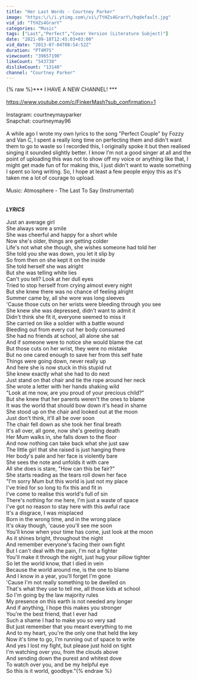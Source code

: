 ```yaml
---
title: "Her Last Words - Courtney Parker"
image: "https:\/\/i.ytimg.com\/vi\/TtHZs4GrarY\/hqdefault.jpg"
vid_id: "TtHZs4GrarY"
categories: "Music"
tags: ["Last","Perfect","Cover Version (Literature Subject)"]
date: "2021-09-18T12:45:03+03:00"
vid_date: "2013-07-04T08:54:52Z"
duration: "PT4M7S"
viewcount: "39657190"
likeCount: "543738"
dislikeCount: "13140"
channel: "Courtney Parker"
---
```

{% raw %}*** I HAVE A NEW CHANNEL! ***<br /><br /><a rel="nofollow" target="blank" href="https://www.youtube.com/c/FinkerMash?sub_confirmation=1">https://www.youtube.com/c/FinkerMash?sub_confirmation=1</a><br /><br />Instagram: courtneymayparker<br />Snapchat: courtneymay96<br /><br />A while ago I wrote my own lyrics to the song &quot;Perfect Couple&quot; by Fozzy and Van C, I spent a really long time on perfecting them and didn't want them to go to waste so I recorded this, I originally spoke it but then realised singing it sounded slightly better. I know I'm not a good singer at all and the point of uploading this was not to show off my voice or anything like that, I might get made fun of for making this, I just didn't want to waste something I spent so long writing. So, I hope at least a few people enjoy this as it's taken me a lot of courage to upload.<br /><br />Music: Atmosphere - The Last To Say (Instrumental)<br /><br /><br />***LYRICS***<br /><br />Just an average girl<br />She always wore a smile<br />She was cheerful and happy for a short while<br />Now she's older, things are getting colder<br />Life's not what she though, she wishes someone had told her<br />She told you she was down, you let it slip by<br />So from then on she kept it on the inside<br />She told herself she was alright<br />But she was telling white lies<br />Can't you tell? Look at her dull eyes<br />Tried to stop herself from crying almost every night<br />But she knew there was no chance of feeling alright<br />Summer came by, all she wore was long sleeves<br />'Cause those cuts on her wrists were bleeding through you see<br />She knew she was depressed, didn't want to admit it<br />Didn't think she fit it, everyone seemed to miss it<br />She carried on like a soldier with a battle wound<br />Bleeding out from every cut her body consumed<br />She had no friends at school, all alone she sat<br />And if someone were to notice she would blame the cat<br />But those cuts on her wrist, they were no mistake<br />But no one cared enough to save her from this self hate<br />Things were going down, never really up<br />And here she is now stuck in this stupid rut<br />She knew exactly what she had to do next <br />Just stand on that chair and tie the rope around her neck<br />She wrote a letter with her hands shaking wild<br />&quot;Look at me now, are you proud of your precious child?&quot;<br />But she knew that her parents weren't the ones to blame<br />It was the world that should bow down it's head in shame<br />She stood up on the chair and looked out at the moon<br />Just don't think, it'll all be over soon<br />The chair fell down as she took her final breath<br />It's all over, all gone, now she's greeting death<br />Her Mum walks in, she falls down to the floor<br />And now nothing can take back what she just saw<br />The little girl that she raised is just hanging there<br />Her body's pale and her face is violently bare<br />She sees the note and unfolds it with care<br />All she does is stare, &quot;How can this be fair?&quot;<br />She starts reading as the tears roll down her face<br />&quot;I'm sorry Mum but this world is just not my place<br />I've tried for so long to fix this and fit in<br />I've come to realise this world's full of sin<br />There's nothing for me here, I'm just a waste of space<br />I've got no reason to stay here with this awful race<br />It's a disgrace, I was misplaced<br />Born in the wrong time, and in the wrong place<br />It's okay though, 'cause you'll see me soon<br />You'll know when your time has come, just look at the moon<br />As it shines bright, throughout the night<br />And remember everyone's facing their own fight<br />But I can't deal with the pain, I'm not a fighter<br />You'll make it through the night, just hug your pillow tighter<br />So let the world know, that I died in vein<br />Because the world around me, is the one to blame<br />And I know in a year, you'll forget I'm gone<br />'Cause I'm not really something to be dwelled on<br />That's what they use to tell me, all those kids at school<br />So I'm going by the law majority rules<br />My presence on this earth is not needed any longer<br />And if anything, I hope this makes you stronger<br />You're the best friend, that I ever had<br />Such a shame I had to make you so very sad<br />But just remember that you meant everything to me<br />And to my heart, you're the only one that held the key<br />Now it's time to go, I'm running out of space to write<br />And yes I lost my fight, but please just hold on tight<br />I'm watching over you, from the clouds above<br />And sending down the purest and whitest dove<br />To watch over you, and be my helpful eye<br />So this is it world, goodbye.&quot;{% endraw %}
